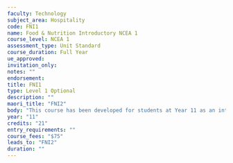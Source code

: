 ```yaml
---
faculty: Technology
subject_area: Hospitality
code: FNI1
name: Food & Nutrition Introductory NCEA 1
course_level: NCEA 1
assessment_type: Unit Standard
course_duration: Full Year
ue_approved: 
invitation_only: 
notes: ""
endorsement: 
title: FNI1
type: Level 1 Optional
description: ""
maori_title: "FNI2"
body: "This course has been developed for students at Year 11 as an introduction to work in the catering industry. Practical assessment is most important in this course."
year: "11"
credits: "21"
entry_requirements: ""
course_fees: "$75"
leads_to: "FNI2"
duration: ""
---
```

